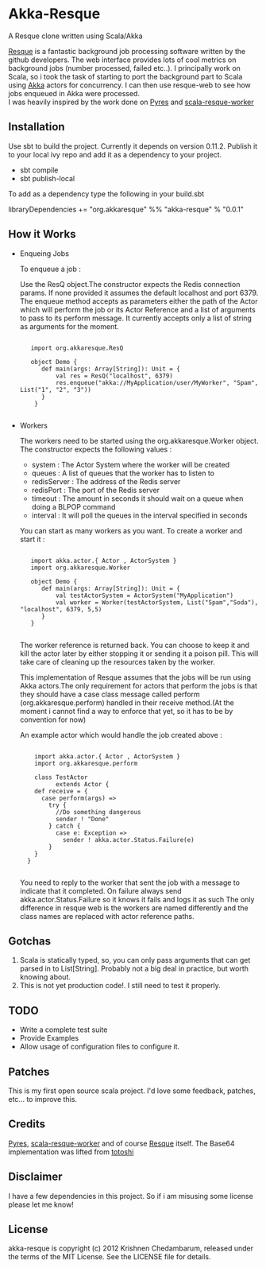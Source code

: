 Akka-Resque
===========
A Resque clone written using Scala/Akka

[Resque](http://github.com/defunkt/resque) is a fantastic background job processing software written by the github developers.
The web interface provides lots of cool metrics on background jobs (number processed, failed etc..).
I principally work on Scala, so i took the task of starting to port the background part
to Scala using [Akka](https://github.com/akka/akka) actors for concurrency. I can then use resque-web to see how jobs enqueued in Akka were processed.  
I was heavily inspired by the work done on [Pyres](http://github.com/binarydud/pyres) and [scala-resque-worker](jamesgolick/scala-resque-worker)

Installation
------------
Use sbt to build the project. Currently it depends on version 0.11.2. Publish it to your local ivy repo and add it as a dependency to your project.

* sbt compile
* sbt publish-local

To add as a dependency type the following in your build.sbt

libraryDependencies += "org.akkaresque" %% "akka-resque" % "0.0.1"

How it Works
------------

* Enqueing Jobs
  
  To enqueue a job :
     
     Use the ResQ object.The constructor expects the Redis connection params. If none provided it assumes the default localhost and port 6379.
     The enqueue method accepts as parameters either the path of the Actor which will perform the job or its Actor Reference and a list of arguments to pass to its perform message.
     It currently accepts only a list of string as arguments for the moment.
     
     <pre lang="scala"><code>  
     import org.akkaresque.ResQ
     
     object Demo {
      	def main(args: Array[String]): Unit = {
  			val res = ResQ("localhost", 6379) 
  			res.enqueue("akka://MyApplication/user/MyWorker", "Spam", List("1", "2", "3"))
  		}
  	  }
     </code></pre>
     
* Workers   

  The workers need to be started using the org.akkaresque.Worker object.
  The constructor expects the following values : 
    * system : The Actor System where the worker will be created
    * queues : A list of queues that the worker has to listen to
    * redisServer : The address of the Redis server 
    * redisPort : The port of the Redis server
    * timeout : The amount in seconds it should wait on a queue when doing a BLPOP command
    * interval : It will poll the queues in the interval specified in seconds
    
  You can start as many workers as you want. To create a worker and start it :
     
    <pre lang="scala"><code>  
     import akka.actor.{ Actor , ActorSystem }
     import org.akkaresque.Worker
     
     object Demo {
     	def main(args: Array[String]): Unit = {
			val testActorSystem = ActorSystem("MyApplication")
			val worker = Worker(testActorSystem, List("Spam","Soda"), "localhost", 6379, 5,5)     	   
     	}
     }
    </code></pre>
  
  The worker reference is returned back. You can choose to keep it and kill the actor later by either stopping it or sending it a poison pill. 
  This will take care of cleaning up the resources taken by the worker.

  This implementation of Resque assumes that the jobs will be run using Akka actors.The only requirement for actors that perform the jobs 
  is that they should have a case class message called perform (org.akkaresque.perform) 
  handled in their receive method.(At the moment i cannot find a way to enforce that yet, so it has to be by convention for now)

  An example actor which would handle the job created above :
      
     <pre lang="scala"><code>  
      import akka.actor.{ Actor , ActorSystem }
      import org.akkaresque.perform
  
	  class TestActor
	  		extends Actor {
	  def receive = {
	    case perform(args) =>
	      try {
	        //Do something dangerous
	        sender ! "Done"
	      } catch {
	        case e: Exception =>
	          sender ! akka.actor.Status.Failure(e)
	      }
	  }
	}
    </code></pre>

  You need to reply to the worker that sent the job with a message to indicate that it completed. On failure always send akka.actor.Status.Failure so it knows it fails and logs it as such
  The only difference in resque web is the workers are named differently and the class names are replaced with actor reference paths.

Gotchas
-------
  1. Scala is statically typed, so, you can only pass arguments that can get parsed in to List[String]. Probably not a big deal in practice, but worth knowing about.
  2. This is not yet production code!. I still need to test it properly.

TODO
----
* Write a complete test suite
* Provide Examples
* Allow usage of configuration files to configure it.

Patches
-------

This is my first open source scala project. I'd love some feedback, patches, etc... to improve this. 

Credits
-------

[Pyres](http://github.com/binarydud/pyres), [scala-resque-worker](jamesgolick/scala-resque-worker) and of course [Resque](http://github.com/defunkt/resque) itself.
The Base64 implementation was lifted from [totoshi](https://github.com/tototoshi/scala-base64)


Disclaimer
-------
I have a few dependencies in this project. So if i am misusing some license please let me know!

License
------

akka-resque is copyright (c) 2012 Krishnen Chedambarum, released under the terms of the MIT License. See the LICENSE file for details.


